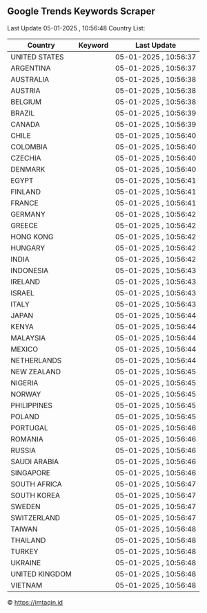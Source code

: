 
## Google Trends Keywords Scraper

Last Update 05-01-2025 , 10:56:48
Country List:

| Country | Keyword | Last Update |
| --- | --- | --- |
| UNITED STATES |  | 05-01-2025 , 10:56:37 |
| ARGENTINA |  | 05-01-2025 , 10:56:37 |
| AUSTRALIA |  | 05-01-2025 , 10:56:38 |
| AUSTRIA |  | 05-01-2025 , 10:56:38 |
| BELGIUM |  | 05-01-2025 , 10:56:38 |
| BRAZIL |  | 05-01-2025 , 10:56:39 |
| CANADA |  | 05-01-2025 , 10:56:39 |
| CHILE |  | 05-01-2025 , 10:56:40 |
| COLOMBIA |  | 05-01-2025 , 10:56:40 |
| CZECHIA |  | 05-01-2025 , 10:56:40 |
| DENMARK |  | 05-01-2025 , 10:56:40 |
| EGYPT |  | 05-01-2025 , 10:56:41 |
| FINLAND |  | 05-01-2025 , 10:56:41 |
| FRANCE |  | 05-01-2025 , 10:56:41 |
| GERMANY |  | 05-01-2025 , 10:56:42 |
| GREECE |  | 05-01-2025 , 10:56:42 |
| HONG KONG |  | 05-01-2025 , 10:56:42 |
| HUNGARY |  | 05-01-2025 , 10:56:42 |
| INDIA |  | 05-01-2025 , 10:56:42 |
| INDONESIA |  | 05-01-2025 , 10:56:43 |
| IRELAND |  | 05-01-2025 , 10:56:43 |
| ISRAEL |  | 05-01-2025 , 10:56:43 |
| ITALY |  | 05-01-2025 , 10:56:43 |
| JAPAN |  | 05-01-2025 , 10:56:44 |
| KENYA |  | 05-01-2025 , 10:56:44 |
| MALAYSIA |  | 05-01-2025 , 10:56:44 |
| MEXICO |  | 05-01-2025 , 10:56:44 |
| NETHERLANDS |  | 05-01-2025 , 10:56:44 |
| NEW ZEALAND |  | 05-01-2025 , 10:56:45 |
| NIGERIA |  | 05-01-2025 , 10:56:45 |
| NORWAY |  | 05-01-2025 , 10:56:45 |
| PHILIPPINES |  | 05-01-2025 , 10:56:45 |
| POLAND |  | 05-01-2025 , 10:56:45 |
| PORTUGAL |  | 05-01-2025 , 10:56:46 |
| ROMANIA |  | 05-01-2025 , 10:56:46 |
| RUSSIA |  | 05-01-2025 , 10:56:46 |
| SAUDI ARABIA |  | 05-01-2025 , 10:56:46 |
| SINGAPORE |  | 05-01-2025 , 10:56:46 |
| SOUTH AFRICA |  | 05-01-2025 , 10:56:47 |
| SOUTH KOREA |  | 05-01-2025 , 10:56:47 |
| SWEDEN |  | 05-01-2025 , 10:56:47 |
| SWITZERLAND |  | 05-01-2025 , 10:56:47 |
| TAIWAN |  | 05-01-2025 , 10:56:48 |
| THAILAND |  | 05-01-2025 , 10:56:48 |
| TURKEY |  | 05-01-2025 , 10:56:48 |
| UKRAINE |  | 05-01-2025 , 10:56:48 |
| UNITED KINGDOM |  | 05-01-2025 , 10:56:48 |
| VIETNAM |  | 05-01-2025 , 10:56:48 |

© https://imtaqin.id
